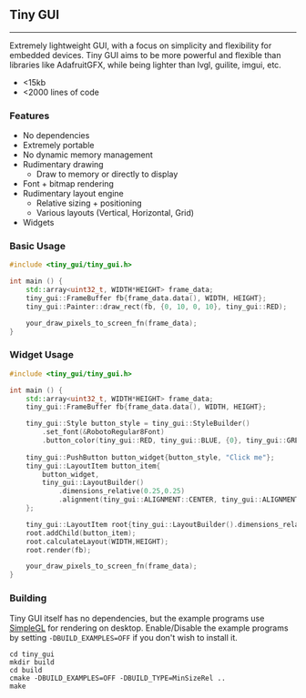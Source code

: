 ## Tiny GUI

-----------

Extremely lightweight GUI, with a focus on simplicity and flexibility for embedded devices.
Tiny GUI aims to be more powerful and flexible than libraries like AdafruitGFX, while being lighter than
lvgl, guilite, imgui, etc.

* <15kb
* <2000 lines of code

### Features
* No dependencies
* Extremely portable
* No dynamic memory management
* Rudimentary drawing
    * Draw to memory or directly to display
* Font + bitmap rendering
* Rudimentary layout engine
    * Relative sizing + positioning
    * Various layouts (Vertical, Horizontal, Grid)
* Widgets

### Basic Usage
```c++
#include <tiny_gui/tiny_gui.h>

int main () {
    std::array<uint32_t, WIDTH*HEIGHT> frame_data;
    tiny_gui::FrameBuffer fb{frame_data.data(), WIDTH, HEIGHT};
    tiny_gui::Painter::draw_rect(fb, {0, 10, 0, 10}, tiny_gui::RED);

    your_draw_pixels_to_screen_fn(frame_data);
}
```

### Widget Usage
```c++
#include <tiny_gui/tiny_gui.h>

int main () {
    std::array<uint32_t, WIDTH*HEIGHT> frame_data;
    tiny_gui::FrameBuffer fb{frame_data.data(), WIDTH, HEIGHT};

    tiny_gui::Style button_style = tiny_gui::StyleBuilder()
        .set_font(&RobotoRegular8Font)
        .button_color(tiny_gui::RED, tiny_gui::BLUE, {0}, tiny_gui::GREEN);
    
    tiny_gui::PushButton button_widget{button_style, "Click me"};
    tiny_gui::LayoutItem button_item{
        button_widget,
        tiny_gui::LayoutBuilder()
            .dimensions_relative(0.25,0.25)
            .alignment(tiny_gui::ALIGNMENT::CENTER, tiny_gui::ALIGNMENT::CENTER)
    };

    tiny_gui::LayoutItem root{tiny_gui::LayoutBuilder().dimensions_relative(1,1)};
    root.addChild(button_item);
    root.calculateLayout(WIDTH,HEIGHT);
    root.render(fb);

    your_draw_pixels_to_screen_fn(frame_data);
}
```

### Building
Tiny GUI itself has no dependencies, but the example programs use [SimpleGL](https://github.com/danem/simplegl) for rendering on desktop. Enable/Disable the example programs by setting `-DBUILD_EXAMPLES=OFF` if you don't wish to install it.

```
cd tiny_gui
mkdir build
cd build
cmake -DBUILD_EXAMPLES=OFF -DBUILD_TYPE=MinSizeRel ..
make
```